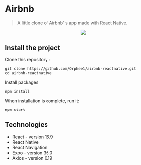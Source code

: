 # Airbnb

> A little clone of Airbnb' s app made with React Native.

<!-- // ![Airbnbdemo](https://user-images.githubusercontent.com/55689599/73590022-bd24fb00-44dd-11ea-9a40-244c7f03726f.gif) -->

<p align="center">
<img src="https://user-images.githubusercontent.com/55689599/73591080-5f4ae000-44ea-11ea-8c9c-fff29f326fb0.gif">
</p>

## Install the project

Clone this repository :

```
git clone https://github.com/Orphee1/airbnb-reactnative.git
cd airbnb-reactnative

```

Install packages

```
npm install
```

When installation is complete, run it:

```
npm start
```

## Technologies

- React - version 16.9
- React Native
- React Navigation
- Expo - version 36.0
- Axios - version 0.19
